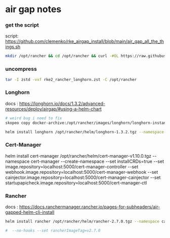 # air gap notes

### get the script

script: https://github.com/clemenko/rke_airgap_install/blob/main/air_gap_all_the_things.sh

```bash
mkdir /opt/rancher && cd /opt/rancher && curl -#OL https://raw.githubusercontent.com/clemenko/rke_airgap_install/main/air_gap_all_the_things.sh && chmod 755 air_gap_all_the_things.sh 
```

### uncompress

```bash
tar -I zstd -vxf rke2_rancher_longhorn.zst -C /opt/rancher
```

### Longhorn

docs : https://longhorn.io/docs/1.3.2/advanced-resources/deploy/airgap/#using-a-helm-chart

```bash
# weird bug i need to fix
skopeo copy docker-archive:/opt/rancher/images/longhorn/longhorn-instance-manager_v1_20221003.tar docker://localhost:5000/longhornio/longhorn-instance-manager:v1_20221003 --dest-tls-verify=false
```

```bash
helm install longhorn /opt/rancher/helm/longhorn-1.3.2.tgz --namespace longhorn-system --create-namespace --set ingress.enabled=true --set ingress.host=longhorn.awesome.sauce --set global.cattle.systemDefaultRegistry=localhost:5000
```

### Cert-Manager

helm install cert-manager /opt/rancher/helm/cert-manager-v1.10.0.tgz --namespace cert-manager --create-namespace --set installCRDs=true --set image.repository=localhost:5000/cert-manager-controller --set webhook.image.repository=localhost:5000/cert-manager-webhook --set cainjector.image.repository=localhost:5000/cert-manager-cainjector --set startupapicheck.image.repository=localhost:5000/cert-manager-ctl


### Rancher

docs : https://docs.ranchermanager.rancher.io/pages-for-subheaders/air-gapped-helm-cli-install


```bash
helm install rancher /opt/rancher/helm/rancher-2.7.0.tgz --namespace cattle-system --create-namespace --set hostname=rancher.awesome.sauce --set bootstrapPassword=bootStrapAllTheThings --set replicas=1 --set auditLog.level=2 --set auditLog.destination=hostPath --set useBundledSystemChart=true --set rancherImage=localhost:5000/rancher/rancher --set systemDefaultRegistry=localhost:5000 

#  --no-hooks --set rancherImageTag=v2.7.0
```


